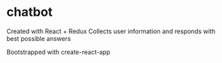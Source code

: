 # chatbot
Created with React + Redux
Collects user information and responds with best possible answers

Bootstrapped with create-react-app
